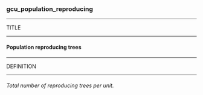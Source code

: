 ### gcu_population_reproducing



------
TITLE

------

#### Population reproducing trees



------
DEFINITION

------

###### Total number of reproducing trees per unit.